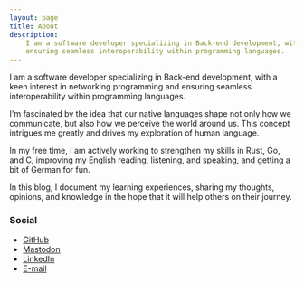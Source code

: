 ```yaml
---
layout: page
title: About
description: 
    I am a software developer specializing in Back-end development, with a keen interest in networking programming and
    ensuring seamless interoperability within programming languages.
---
```


I am a software developer specializing in Back-end development, with a keen
interest in networking programming and ensuring seamless interoperability within
programming languages.

I'm fascinated by the idea that our native languages shape not only how we
communicate, but also how we perceive the world around us. This concept intrigues
me greatly and drives my exploration of human language.

In my free time, I am actively working to strengthen my skills in Rust, Go, and
C, improving my English reading, listening, and speaking, and getting a bit of
German for fun.

In this blog, I document my learning experiences, sharing my thoughts, opinions,
and knowledge in the hope that it will help others on their journey.

### Social

- [GitHub](https://github.com/henrybarreto)
- [Mastodon](https://mastodon.online/@henrybarreto)
- [LinkedIn](https://www.linkedin.com/in/henry-barreto)
- [E-mail](mailto:me@henrybarreto.dev)
